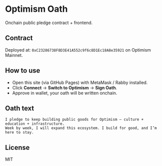 # Optimism Oath

Onchain public pledge contract + frontend.

## Contract
Deployed at: `0xC23286738F8D3E41A552c9f6c8D1Ec18A8e35921` on Optimism Mainnet.

## How to use
- Open this site (via GitHub Pages) with MetaMask / Rabby installed.
- Click **Connect** → **Switch to Optimism** → **Sign Oath**.
- Approve in wallet, your oath will be written onchain.

## Oath text
```
I pledge to keep building public goods for Optimism — culture + education + infrastructure.
Week by week, I will expand this ecosystem. I build for good, and I’m here to stay.
```

## License
MIT
